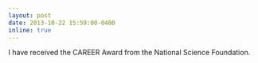 ```yaml
---
layout: post
date: 2013-10-22 15:59:00-0400
inline: true
---
```


I have received the CAREER Award from the National Science Foundation.
